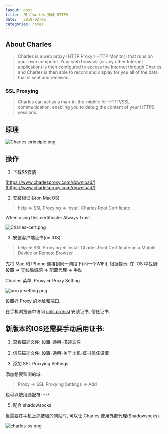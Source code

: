 ```yaml
---
layout: post
title:  用 Charles 撕破 HTTPS
date:   2018-02-06
categories: notes
---
```


## About Charles

> Charles is a web proxy (HTTP Proxy / HTTP Monitor) that runs on your own computer.
> Your web browser (or any other Internet application) is then configured to access the Internet through Charles,
> and Charles is then able to record and display for you all of the data that is sent and received.

### SSL Proxying

> Charles can act as a man-in-the-middle for HTTP/SSL communication,
> enabling you to debug the content of your HTTPS sessions.



## 原理

![Charles-principle.png](/wiki/wiki/Charles-principle.png)

## 操作

1. 下载&&安装

[https://www.charlesproxy.com/download/](https://www.charlesproxy.com/download/)

2. 安装根证书(on MacOS)

> help => SSL Proxying => Install Charles Root Certificate

When using this certificate: Always Trust.

![Charles-cert.png](/wiki/wiki/Charles-cert.png)

3. 安装客户端证书(on IOS)

> help => SSL Proxying => Install Charles Root Certificate on a Mobile Device or Remote Browser

先将 Mac 和 IPhone 连接到同一网段下(同一个WIFI), 根据提示, 在 IOS 中找到: 设置 => 无线局域网 => 配置代理 => 手动


Charles 菜单: Proxy => Proxy Setting

![proxy-setting.png](/wiki/wiki/proxy-setting.png)


设置好 Proxy 的地址和端口.

在手机浏览器中访问 [chls.pro/ssl](chls.pro/ssl) 安装证书, 信任证书.


## 新版本的IOS还需要手动启用证书:

1. 查看描述文件: 设置-通用-描述文件 

2. 信任描述文件: 设置-通用-关于本机-证书信任设置


4. 添加 SSL Proxying Settings

添加想要监测的域:

> Proxy => SSL Proxying Settings => Add

也可以使用通配符: `*:*`

5. 配合 shadowsocks

当需要在手机上抓被墙的网站时, 可以让 Charles 使用外部代理(Shadowsocks).

![charles-ss.png](/wiki/wiki/charles-ss.png)
